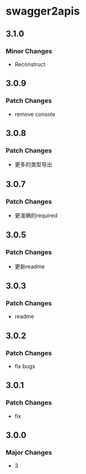 # swagger2apis

## 3.1.0

### Minor Changes

- Reconstruct

## 3.0.9

### Patch Changes

- remove console

## 3.0.8

### Patch Changes

- 更多的类型导出

## 3.0.7

### Patch Changes

- 更准确的required

## 3.0.5

### Patch Changes

- 更新readme

## 3.0.3

### Patch Changes

- readme

## 3.0.2

### Patch Changes

- fix bugs

## 3.0.1

### Patch Changes

- fix

## 3.0.0

### Major Changes

- 3
